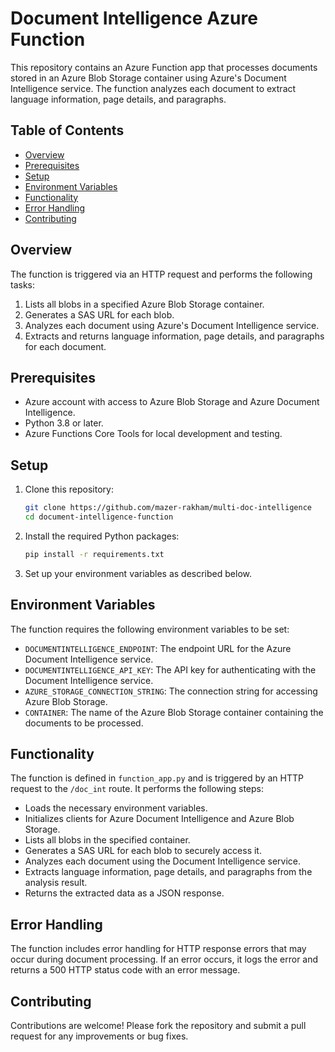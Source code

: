 # Document Intelligence Azure Function

This repository contains an Azure Function app that processes documents stored in an Azure Blob Storage container using Azure's Document Intelligence service. The function analyzes each document to extract language information, page details, and paragraphs.

## Table of Contents

- [Overview](#overview)
- [Prerequisites](#prerequisites)
- [Setup](#setup)
- [Environment Variables](#environment-variables)
- [Functionality](#functionality)
- [Error Handling](#error-handling)
- [Contributing](#contributing)

## Overview

The function is triggered via an HTTP request and performs the following tasks:

1. Lists all blobs in a specified Azure Blob Storage container.
2. Generates a SAS URL for each blob.
3. Analyzes each document using Azure's Document Intelligence service.
4. Extracts and returns language information, page details, and paragraphs for each document.

## Prerequisites

- Azure account with access to Azure Blob Storage and Azure Document Intelligence.
- Python 3.8 or later.
- Azure Functions Core Tools for local development and testing.

## Setup

1. Clone this repository:
   ```bash
   git clone https://github.com/mazer-rakham/multi-doc-intelligence
   cd document-intelligence-function
   ```

2. Install the required Python packages:
   ```bash
   pip install -r requirements.txt
   ```

3. Set up your environment variables as described below.

## Environment Variables

The function requires the following environment variables to be set:

- `DOCUMENTINTELLIGENCE_ENDPOINT`: The endpoint URL for the Azure Document Intelligence service.
- `DOCUMENTINTELLIGENCE_API_KEY`: The API key for authenticating with the Document Intelligence service.
- `AZURE_STORAGE_CONNECTION_STRING`: The connection string for accessing Azure Blob Storage.
- `CONTAINER`: The name of the Azure Blob Storage container containing the documents to be processed.

## Functionality

The function is defined in `function_app.py` and is triggered by an HTTP request to the `/doc_int` route. It performs the following steps:

- Loads the necessary environment variables.
- Initializes clients for Azure Document Intelligence and Azure Blob Storage.
- Lists all blobs in the specified container.
- Generates a SAS URL for each blob to securely access it.
- Analyzes each document using the Document Intelligence service.
- Extracts language information, page details, and paragraphs from the analysis result.
- Returns the extracted data as a JSON response.

## Error Handling

The function includes error handling for HTTP response errors that may occur during document processing. If an error occurs, it logs the error and returns a 500 HTTP status code with an error message.

## Contributing

Contributions are welcome! Please fork the repository and submit a pull request for any improvements or bug fixes.



